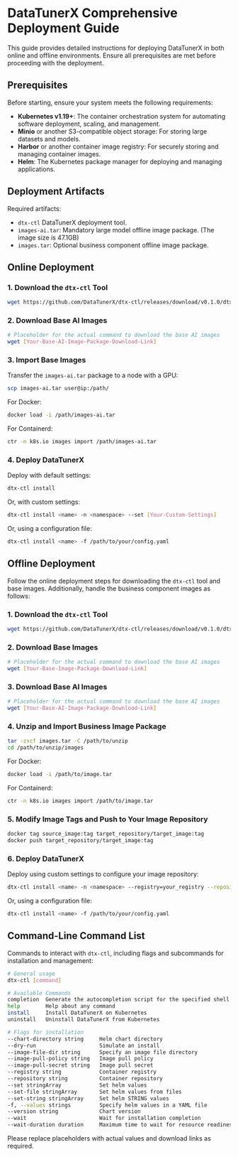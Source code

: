 
# DataTunerX Comprehensive Deployment Guide

This guide provides detailed instructions for deploying DataTunerX in both online and offline environments. Ensure all prerequisites are met before proceeding with the deployment.

## Prerequisites

Before starting, ensure your system meets the following requirements:

- **Kubernetes v1.19+**: The container orchestration system for automating software deployment, scaling, and management.
- **Minio** or another S3-compatible object storage: For storing large datasets and models.
- **Harbor** or another container image registry: For securely storing and managing container images.
- **Helm**: The Kubernetes package manager for deploying and managing applications.

## Deployment Artifacts

Required artifacts:

- `dtx-ctl` DataTunerX deployment tool.
- `images-ai.tar`: Mandatory large model offline image package. (The image size is 47.1GB)
- `images.tar`: Optional business component offline image package.

## Online Deployment

### 1. Download the `dtx-ctl` Tool

```bash
wget https://github.com/DataTunerX/dtx-ctl/releases/download/v0.1.0/dtx-ctl.tar.gz
```

### 2. Download Base AI Images

```bash
# Placeholder for the actual command to download the base AI images
wget [Your-Base-AI-Image-Package-Download-Link]
```

### 3. Import Base Images

Transfer the `images-ai.tar` package to a node with a GPU:

```bash
scp images-ai.tar user@ip:/path/
```

For Docker:

```bash
docker load -i /path/images-ai.tar
```

For Containerd:

```bash
ctr -n k8s.io images import /path/images-ai.tar
```

### 4. Deploy DataTunerX

Deploy with default settings:

```bash
dtx-ctl install
```

Or, with custom settings:

```bash
dtx-ctl install <name> -n <namespace> --set [Your-Custom-Settings]
```

Or, using a configuration file:

```bash
dtx-ctl install <name> -f /path/to/your/config.yaml
```

## Offline Deployment

Follow the online deployment steps for downloading the `dtx-ctl` tool and base images. Additionally, handle the business component images as follows:

### 1. Download the `dtx-ctl` Tool

```bash
wget https://github.com/DataTunerX/dtx-ctl/releases/download/v0.1.0/dtx-ctl.tar.gz
```

### 2. Download Base Images

```bash
# Placeholder for the actual command to download the base AI images
wget [Your-Base-Image-Package-Download-Link]
```

### 3. Download Base AI Images

```bash
# Placeholder for the actual command to download the base AI images
wget [Your-Base-AI-Image-Package-Download-Link]
```

### 4. Unzip and Import Business Image Package

```bash
tar -zxcf images.tar -C /path/to/unzip
cd /path/to/unzip/images
```

For Docker:

```bash
docker load -i /path/to/image.tar
```

For Containerd:

```bash
ctr -n k8s.io images import /path/to/image.tar
```

### 5. Modify Image Tags and Push to Your Image Repository

```bash
docker tag source_image:tag target_repository/target_image:tag
docker push target_repository/target_image:tag
```

### 6. Deploy DataTunerX

Deploy using custom settings to configure your image repository:

```bash
dtx-ctl install <name> -n <namespace> --registry=your_registry --repository=your_repository
```

Or, using a configuration file:

```bash
dtx-ctl install <name> -f /path/to/your/config.yaml
```

## Command-Line Command List

Commands to interact with `dtx-ctl`, including flags and subcommands for installation and management:

```bash
# General usage
dtx-ctl [command]

# Available Commands
completion  Generate the autocompletion script for the specified shell
help        Help about any command
install     Install DataTunerX on Kubernetes
uninstall   Uninstall DataTunerX from Kubernetes

# Flags for installation
--chart-directory string     Helm chart directory
--dry-run                    Simulate an install
--image-file-dir string      Specify an image file directory
--image-pull-policy string   Image pull policy
--image-pull-secret string   Image pull secret
--registry string            Container registry
--repository string          Container repository
--set stringArray            Set helm values
--set-file stringArray       Set helm values from files
--set-string stringArray     Set helm STRING values
-f, --values strings         Specify helm values in a YAML file
--version string             Chart version
--wait                       Wait for installation completion
--wait-duration duration     Maximum time to wait for resource readiness
```

Please replace placeholders with actual values and download links as required.
